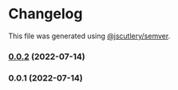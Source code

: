 # Changelog

This file was generated using [@jscutlery/semver](https://github.com/jscutlery/semver).

### [0.0.2](https://github.com/yurikrupnik/nx-go-playground/compare/nest-modules-0.0.1...nest-modules-0.0.2) (2022-07-14)

### 0.0.1 (2022-07-14)
